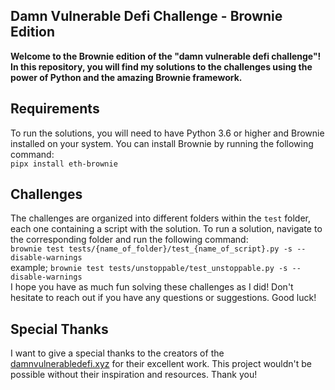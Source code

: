 
## Damn Vulnerable Defi Challenge - Brownie Edition

**Welcome to the Brownie edition of the "damn vulnerable defi challenge"! In this repository, you will find my solutions to the challenges using the power of Python and the amazing Brownie framework.**

## Requirements
To run the solutions, you will need to have Python 3.6 or higher and Brownie installed on your system. You can install Brownie by running the following command:\
```pipx install eth-brownie```


## Challenges
The challenges are organized into different folders within the `test` folder, each one containing a  script with the solution. To run a solution, navigate to the corresponding folder and run the following command: \
```brownie test tests/{name_of_folder}/test_{name_of_script}.py -s --disable-warnings```
\
example;
```brownie test tests/unstoppable/test_unstoppable.py -s --disable-warnings```
\
I hope you have as much fun solving these challenges as I did! Don't hesitate to reach out if you have any questions or suggestions. Good luck!

## Special Thanks
I want to give a special thanks to the creators of the [damnvulnerabledefi.xyz](https://damnvulnerabledefi.xyz) for their excellent work. This project wouldn't be possible without their inspiration and resources. Thank you!


